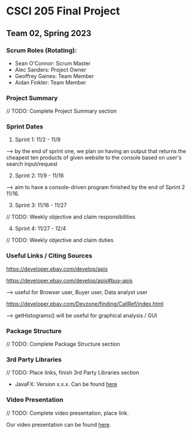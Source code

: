 # CSCI 205 Final Project
## Team 02, Spring 2023
### Scrum Roles (Rotating):
- Sean O'Connor: Scrum Master
- Alec Sanders: Project Owner
- Geoffrey Gaines: Team Member
- Aidan Finkler: Team Member
### Project Summary
// TODO: Complete Project Summary section
### Sprint Dates
1. Sprint 1: 11/2 - 11/9

--> by the end of sprint one, we plan on having an output that returns the cheapest ten products of given website to the console based on user's search input/request


2. Sprint 2: 11/9 - 11/16

--> aim to have a console-driven program finished by the end of Sprint 2 11/16. 

3. Sprint 3: 11/16 - 11/27

// TODO: Weekly objective and claim responsibilities

4. Sprint 4: 11/27 - 12/4

// TODO: Weekly objective and claim duties


### Useful Links / Citing Sources

https://developer.ebay.com/develop/apis

https://developer.ebay.com/develop/apis#buy-apis

--> useful for Browser user, Buyer user, Data analyst user

https://developer.ebay.com/Devzone/finding/CallRef/index.html

--> getHistograms() will be useful for graphical analysis / GUI


### Package Structure
// TODO: Complete Package Structure section
### 3rd Party Libraries
// TODO: Place links, finish 3rd Party Libraries section
- JavaFX: Version x.x.x. Can be found [here](https://oracle.com)
### Video Presentation
// TODO: Complete video presentation, place link.

Our video presentation can be found [here](https://drive.google.com).
